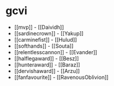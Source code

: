# gcvi

* [[mvp]] - [[Daividh]]
* [[sardinecrown]] - [[Yakup]]
* [[carminefist]] - [[Hulud]]
* [[softhands]] - [[Souta]]
* [[relentlesscannon]] - [[Evander]]
* [[halflegaward]] - [[Besz]]
* [[hunteraward]] - [[Baraz]]
* [[dervishaward]] - [[Arzu]]
* [[fanfavourite]] - [[RavenousOblivion]]